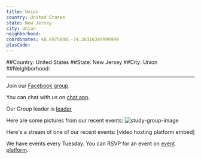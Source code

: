 ```yaml
---
title: Union
country: United States
state: New Jersey
city: Union
neighborhood: 
coordinates: 40.6975898,-74.26316349999999
plusCode:
---
```


##Country: United States
##State: New Jersey
##City: Union
##Neighborhood: 
*****
Join our [Facebook group](https://www.facebook.com/groups/751697595012319/).

You can chat with us on [chat app]().

Our Group leader is [leader]()

Here are some pictures from our recent events:
![study-group-image]()

Here's a stream of one of our recent events:
[video hosting platform embed]

We have events every Tuesday. You can RSVP for an event on [event platform]().
